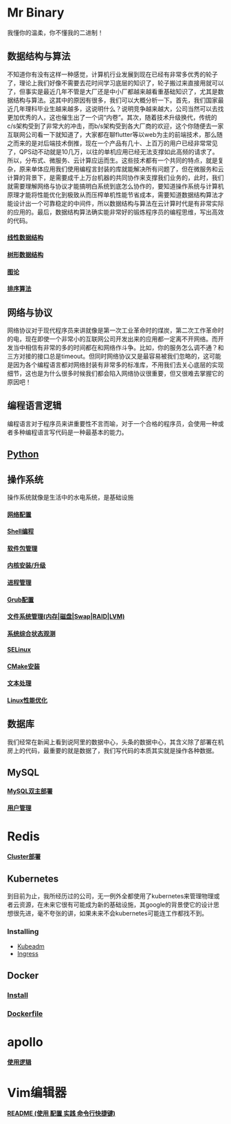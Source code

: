 # Mr Binary

我懂你的温柔，你不懂我的二进制！

## 数据结构与算法

不知道你有没有这样一种感觉，计算机行业发展到现在已经有非常多优秀的轮子了，理论上我们好像不需要去花时间学习底层的知识了，轮子搬过来直接用就可以了，但事实是最近几年不管是大厂还是中小厂都越来越看重基础知识了，尤其是数据结构与算法。这其中的原因有很多，我们可以大概分析一下。首先，我们国家最近几年理科毕业生越来越多，这说明什么？说明竞争越来越大，公司当然可以去找更加优秀的人，这也催生出了一个词“内卷”。其次，随着技术升级换代，传统的c/s架构受到了非常大的冲击，而b/s架构受到各大厂商的欢迎，这个你随便去一家互联网公司看一下就知道了，大家都在聊flutter等以web为主的前端技术，那么随之而来的是对后端技术倒推，现在一个产品有几十、上百万的用户已经非常常见了，QPS动不动就是10几万，以往的单机应用已经无法支撑如此高频的请求了。所以，分布式、微服务、云计算应运而生。这些技术都有一个共同的特点，就是复杂，原来单体应用我们使用编程言封装的库就能解决所有问题了，但在微服务和云计算的背景下，是需要成千上万台机器的共同协作来支撑我们业务的，此时，我们就需要理解网络与协议才能搞明白系统到底怎么协作的，要知道操作系统与计算机原理才能将性能优化到极致从而压榨单机性能节省成本，需要知道数据结构算法才能设计出一个可靠稳定的中间件，所以数据结构与算法在云计算时代是有非常实际的应用的。最后，数据结构算法确实能非常好的锻炼程序员的编程思维，写出高效的代码。

#### [线性数据结构](/data-struct/line.md)

#### [树形数据结构](/data-struct/tree.md)

#### [图论](/data-struct/graph.md)

#### [排序算法](/data-struct/sort.md)



## 网络与协议

网络协议对于现代程序员来讲就像是第一次工业革命时的煤炭，第二次工作革命时的电，现在即使一个非常小的互联网公司开发出来的应用都一定离不开网络。而开发当中相信有非常的多的时间都在和网络作斗争。比如，你的服务怎么调不通？和三方对接的接口总是timeout。但同时网络协议又是最容易被我们忽略的，这可能是因为各个编程语言都对网络封装有非常多的标准库，不用我们去关心底层的实现细节，这也是为什么很多时候我们都会陷入网络协议很重要，但又很难去掌握它的原因吧！



## 编程语言逻辑

编程语言对于程序员来讲重要性不言而喻，对于一个合格的程序员，会使用一种或者多种编程语言写代码是一种最基本的能力。

## [Python](./programing-language/python/readme.md)



## 操作系统

操作系统就像是生活中的水电系统，是基础设施

#### [网络配置](/linux/network.md)

#### [Shell编程](/linux/shell.md)

#### [软件包管理](/linux/soft-install.md)

#### [内核安装/升级](/linux/kernel-update.md)

#### [进程管理](/linux/proccesser.md)

#### [Grub配置](/linux/grub.md)

#### [文件系统管理(内存|磁盘|Swap|RAID|LVM)](/linux/free-disk.md)

#### [系统综合状态观测](/linux/zonghe-monitor.md)

#### [SELinux](/linux/selinux.md)

#### [CMake安装](/linux/cmake-install.md)

#### [文本处理](./linux/text-handle.md)

#### [Linux性能优化](./linux/performance)

## 数据库

我们经常在新闻上看到说阿里的数据中心，头条的数据中心，其含义除了部署在机房上的代码，最重要的就是数据了，我们写代码的本质其实就是操作各种数据。

## MySQL

#### [MySQL双主部署](./mysql/install.md)

#### [用户管理](./mysql/user-manage.md)

# Redis

#### [Cluster部署](redis/install.md)

## Kubernetes

到目前为止，我所经历过的公司，无一例外全都使用了kubernetes来管理物理或者云资源，在未来它很有可能成为新的基础设施，其google的背景使它的设计思想很先进，毫不夸张的讲，如果未来不会kubernetes可能连工作都找不到。

### Installing

- [Kubeadm](kubernetes/install-doc/kubeadm.md)
- [Ingress](kubernetes/install-doc/ingress.md)

## Docker

### [Install](docker/install.md)

### [Dockerfile](docker/dockerfile.md)

# apollo

#### [使用逻辑](/apollo/usage.md)

# Vim编辑器

#### [README (使用 配置 实践 命令行快捷键)](vim/)

